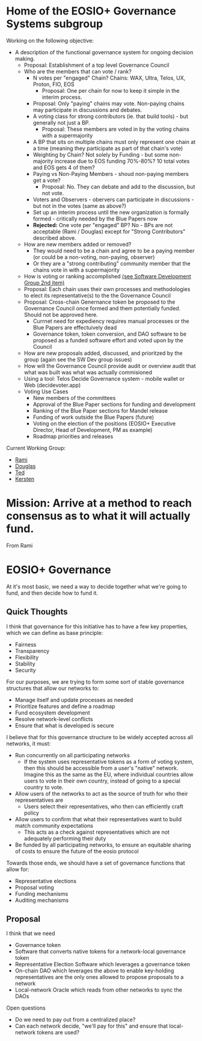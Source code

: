 # Home of the EOSIO+ Governance Systems subgroup

Working on the following objective:
- A description of the functional governance system for ongoing decision making.
  - Proposal: Establishment of a top level Governance Council
  - Who are the members that can vote / rank?
    - N votes per "engaged" Chain?  Chains: WAX, Ultra, Telos, UX, Proton, FIO, EOS
      - Proposal: One per chain for now to keep it simple in the interim process.
    - Proposal: Only "paying" chains may vote.  Non-paying chains may participate in discussions and debates.
    - A voting class for strong contributors (ie. that build tools) - but generally not just a BP.
      - Proposal: These members are voted in by the voting chains with a supermajority
    - A BP that sits on multiple chains must only represent one chain at a time (meaning they participate as part of that chain's vote)
    - Weighting by Chain? Not solely by Funding - but some non-majority increase due to EOS funding 70%-80%? 10 total votes and EOS gets 4 of them?
    - Paying vs Non-Paying Members - shoud non-paying members get a vote?  
      - Proposal: No.  They can debate and add to the discussion, but not vote.
    - Voters and Observers - obervers can participate in discussions - but not in the votes (same as above?)
    - Set up an interim process until the new organization is formally formed - critically needed by the Blue Papers now
    - **Rejected:** One vote per "engaged" BP?  No - BPs are not acceptable (Rami / Douglas) except for "Strong Contributors" described above.
  - How are new members added or removed?
    - They would need to be a chain and agree to be a paying member (or could be a non-voting, non-paying, observer)
    - Or they are a "strong contributing" community member that the chains vote in with a supermajority
  - How is voting or ranking accomplished [(see Software Development Group 2nd item)](../SoftwareDevelopment/objectives.md)
  - Proposal: Each chain uses their own processes and methodologies to elect its representative(s) to the the Governance Council
  - Proposal: Cross-chain Genernance token be proposed to the Governance Council once formed and them potentially funded.  Should not be approved here.
    - Currnet need for expediency requires manual processes or the Blue Papers are effectuively dead
    - Governance token, token conversion, and DAO software to be proposed as a funded software effort and voted upon by the Council
  - How are new proposals added, discussed, and prioritzed by the group (again see the SW Dev group issues)
  - How will the Governance Council provide audit or overview audit that what was built was what was actually commisioned
  - Using a tool: Telos Decide Governance system - mobile wallet or Web (decidevoter.app)
  - Voting Use Cases
    - New members of the committees
    - Approval of the Blue Paper sections for funding and development
    - Ranking of the Blue Paper sections for Mandel release
    - Funding of work outside the Blue Papers (future)
    - Voting on the election of the positions (EOSIO+ Executive Director, Head of Development, PM as example)
    - Roadmap priorities and releases

Current Working Group:
- [Rami](https://github.com/ramijames)
- [Douglas](https://github.com/douglashorn)
- [Ted](https://github.com/tedcahalleos)
- [Kersten](https://github.com/Kersten-TCD)

# Mission: Arrive at a method to reach consensus as to what it will actually fund.

From Rami

# EOSIO+ Governance

At it&#39;s most basic, we need a way to decide together what we&#39;re going to fund, and then decide how to fund it.

## Quick Thoughts

I think that governance for this initiative has to have a few key properties, which we can define as base principle:

- Fairness
- Transparency
- Flexibility
- Stability
- Security

For our purposes, we are trying to form some sort of stable governance structures that allow our networks to:

- Manage itself and update processes as needed
- Prioritize features and define a roadmap
- Fund ecosystem development
- Resolve network-level conflicts
- Ensure that what is developed is secure

I believe that for this governance structure to be widely accepted across all networks, it must:

- Run concurrently on all participating networks
  - If the system uses representative tokens as a form of voting system, then this should be accessible from a user&#39;s &quot;native&quot; network. Imagine this as the same as the EU, where individual countries allow users to vote in their own country, instead of going to a special country to vote.
- Allow users of the networks to act as the source of truth for who their representatives are
  - Users select their representatives, who then can efficiently craft policy
- Allow users to confirm that what their representatives want to build match community expectations
  - This acts as a check against representatives which are not adequately performing their duty
- Be funded by all participating networks, to ensure an equitable sharing of costs to ensure the future of the eosio protocol

Towards those ends, we should have a set of governance functions that allow for:

- Representative elections
- Proposal voting
- Funding mechanisms
- Auditing mechanisms

## Proposal

I think that we need

- Governance token
- Software that converts native tokens for a network-local governance token
- Representative Election Software which leverages a governance token
- On-chain DAO which leverages the above to enable key-holding representatives are the only ones allowed to propose proposals to a network
- Local-network Oracle which reads from other networks to sync the DAOs

Open questions

- Do we need to pay out from a centralized place?
- Can each network decide, &quot;we&#39;ll pay for this&quot; and ensure that local-network tokens are used?
